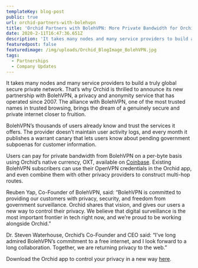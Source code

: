 ```yaml
---
templateKey: blog-post
public: true
url: orchid-partners-with-bolehvpn
title: 'Orchid Partners with BolehVPN: More Private Bandwidth for Orchid Users'
date: 2020-2-11T16:47:36.651Z
description: 'It takes many nodes and many service providers to build a truly global secure private network. That’s why Orchid is thrilled to announce its new partnership with BolehVPN, a privacy and anonymity service that has operated since 2007.'
featuredpost: false
featuredimage: /img/uploads/Orchid_BlogImage_BolehVPN.jpg
tags:
  - Partnerships
  - Company Updates
---
```


It takes many nodes and many service providers to build a truly global secure private network. That’s why Orchid is thrilled to announce its new partnership with BolehVPN, a privacy and anonymity service that has operated since 2007. The alliance with BolehVPN, one of the most trusted names in trusted browsing, brings the dream of a genuinely secure and private internet closer to fruition.

BolehVPN’s thousands of users already know and trust the services it offers. The provider doesn’t maintain user activity logs, and every month it publishes a warrant canary that lets users know about pending government subpoenas for customer information. 

Users can pay for private bandwidth from BolehVPN on a per-byte basis using Orchid’s native currency, OXT, available on [Coinbase](https://www.coinbase.com/price/orchid). Existing BolehVPN subscribers can use their OpenVPN credentials in the Orchid app, and even combine them with other privacy providers to construct multi-hop routes. 

Reuben Yap, Co-Founder of BolehVPN, said: “BolehVPN is committed to providing our customers with privacy, security, and freedom from government surveillance. Orchid shares that vision, and gives our users a new way to control their privacy. We believe that digital surveillance is the most important frontier in tech right now, and we’re proud to be working alongside Orchid.”

Dr. Steven Waterhouse, Orchid’s Co-Founder and CEO said: “I’ve long admired BolehVPN’s commitment to a free internet, and I look forward to a long collaboration. Together, we are returning privacy to the web.”

Download the Orchid app to control your privacy in a new way [here](https://www.orchid.com/download).